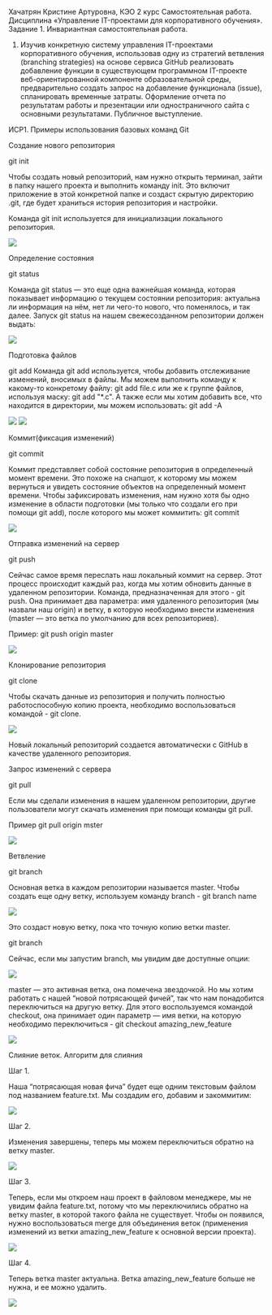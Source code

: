 Хачатрян Кристине Артуровна, КЭО 2 курс
Самостоятельная работа. Дисциплина «Управление IT-проектами для корпоративного обучения».
Задание 1. Инвариантная самостоятельная работа.
1. Изучив конкретную систему управления IT-проектами корпоративного обучения, использовав одну из стратегий ветвления (branching strategies) на основе сервиса GitHub реализовать добавление функции в существующем программном IT-проекте веб-ориентированной компоненте образовательной среды, предварительно создать запрос на добавление функционала (issue), спланировать временные затраты. Оформление отчета по результатам работы и презентации или одностраничного сайта с основными результатами. Публичное выступление.

ИСР1. Примеры использования базовых команд Git

Создание нового репозитория

git init

Чтобы создать новый репозиторий, нам нужно открыть терминал, зайти в папку нашего проекта и выполнить команду init. Это включит приложение в этой конкретной папке и создаст скрытую директорию .git, где будет храниться история репозитория и настройки.

Команда git init используется для инициализации локального репозитория.

<img src="https://c.radikal.ru/c01/2112/2b/cf2473dc1bef.png" />

Определение состояния

git status

Команда git status — это еще одна важнейшая команда, которая показывает информацию о текущем состоянии репозитория: актуальна ли информация на нём, нет ли чего-то нового, что поменялось, и так далее. Запуск git status на нашем свежесозданном репозитории должен выдать:

<img src="https://a.radikal.ru/a30/2112/84/f49278af21c0.png" />

Подготовка файлов

git add
Команда git add используется, чтобы добавить отслеживание изменений, вносимых в файлы.
Мы можем выполнить команду к какому-то конкретому файлу: git add file.c или же к группе файлов, используя маску: git add "*.c". А также если мы хотим добавить все, что находится в директории, мы можем использовать: git add -A

<img src="https://a.radikal.ru/a18/2112/db/a51bae40dfaf.png" />

<img src="https://b.radikal.ru/b25/2112/23/3e8151c76851.png" />

Коммит(фиксация изменений)

git commit

Коммит представляет собой состояние репозитория в определенный момент времени. Это похоже на снапшот, к которому мы можем вернуться и увидеть состояние объектов на определенный момент времени. Чтобы зафиксировать изменения, нам нужно хотя бы одно изменение в области подготовки (мы только что создали его при помощи git add), после которого мы может коммитить: git commit

<img src="https://a.radikal.ru/a06/2112/fb/5ce84f875929.png" />

Отправка изменений на сервер

git push

Сейчас самое время переслать наш локальный коммит на сервер. Этот процесс происходит каждый раз, когда мы хотим обновить данные в удаленном репозитории. Команда, предназначенная для этого - git push. Она принимает два параметра: имя удаленного репозитория (мы назвали наш origin) и ветку, в которую необходимо внести изменения (master — это ветка по умолчанию для всех репозиториев).

Пример: git push origin master

<img src="https://a.radikal.ru/a03/2112/9f/0afa3ef2ce24.png" />

Клонирование репозитория

git clone

Чтобы скачать данные из репозитория и получить полностью работоспособную копию проекта, необходимо воспользоваться командой - git clone.

<img src="https://b.radikal.ru/b19/2112/91/379f3e39eb8f.png" />

Новый локальный репозиторий создается автоматически с GitHub в качестве удаленного репозитория.

Запрос изменений с сервера

git pull

Если мы сделали изменения в нашем удаленном репозитории, другие пользователи могут скачать изменения при помощи команды git pull.

Пример git pull origin mster

<img src="https://b.radikal.ru/b35/2112/eb/330aeee665bd.png" />

Ветвление

git branch

Основная ветка в каждом репозитории называется master. Чтобы создать еще одну ветку, используем команду branch - git branch name

<img src="https://d.radikal.ru/d26/2112/2d/11eed1d7a89c.png" />


Это создаст новую ветку, пока что точную копию ветки master.

git branch

Сейчас, если мы запустим branch, мы увидим две доступные опции:

<img src="https://d.radikal.ru/d08/2112/a5/4d145cf65dd5.png" />


master — это активная ветка, она помечена звездочкой. Но мы хотим работать с нашей “новой потрясающей фичей”, так что нам понадобится переключиться на другую ветку. Для этого воспользуемся командой checkout, она принимает один параметр — имя ветки, на которую необходимо переключиться - git checkout amazing_new_feature

<img src="https://b.radikal.ru/b15/2112/b0/0eaca9ed06a8.png" />

Слияние веток. Алгоритм для слияния

Шаг 1.

Наша “потрясающая новая фича” будет еще одним текстовым файлом под названием feature.txt. Мы создадим его, добавим и закоммитим:

<img src="https://b.radikal.ru/b31/2112/a1/66076a347fec.png" />

Шаг 2.

Изменения завершены, теперь мы можем переключиться обратно на ветку master.

<img src="https://c.radikal.ru/c03/2112/ec/410ee6062427.png" />

Шаг 3.

Теперь, если мы откроем наш проект в файловом менеджере, мы не увидим файла feature.txt, потому что мы переключились обратно на ветку master, в которой такого файла не существует. Чтобы он появился, нужно воспользоваться merge для объединения веток (применения изменений из ветки amazing_new_feature к основной версии проекта).

<img src="https://b.radikal.ru/b15/2112/84/4f353d120bd5.png" />

Шаг 4.

Теперь ветка master актуальна. Ветка amazing_new_feature больше не нужна, и ее можно удалить.

<img src="https://a.radikal.ru/a25/2112/d5/d376ea401c05.png" />
